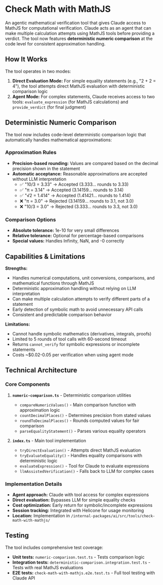 # Check Math with MathJS

An agentic mathematical verification tool that gives Claude access to MathJS for computational verification. Claude acts as an agent that can make multiple calculation attempts using MathJS tools before providing a verdict. The tool now features **deterministic numeric comparison** at the code level for consistent approximation handling.

## How It Works

The tool operates in two modes:

1. **Direct Evaluation Mode:** For simple equality statements (e.g., "2 + 2 = 4"), the tool attempts direct MathJS evaluation with deterministic comparison logic
2. **Agent Mode:** For complex statements, Claude receives access to two tools: `evaluate_expression` (for MathJS calculations) and `provide_verdict` (for final judgment)

## Deterministic Numeric Comparison

The tool now includes code-level deterministic comparison logic that automatically handles mathematical approximations:

### Approximation Rules
- **Precision-based rounding:** Values are compared based on the decimal precision shown in the statement
- **Automatic acceptance:** Reasonable approximations are accepted without LLM interpretation
  - ✅ "10/3 = 3.33" → Accepted (3.333... rounds to 3.33)
  - ✅ "π = 3.14" → Accepted (3.14159... rounds to 3.14)
  - ✅ "√2 = 1.414" → Accepted (1.41421... rounds to 1.414)
  - ❌ "π = 3.0" → Rejected (3.14159... rounds to 3.1, not 3.0)
  - ❌ "10/3 = 3.0" → Rejected (3.333... rounds to 3.3, not 3.0)

### Comparison Options
- **Absolute tolerance:** 1e-10 for very small differences
- **Relative tolerance:** Optional for percentage-based comparisons
- **Special values:** Handles Infinity, NaN, and -0 correctly

## Capabilities & Limitations

**Strengths:** 
- Handles numerical computations, unit conversions, comparisons, and mathematical functions through MathJS
- Deterministic approximation handling without relying on LLM interpretation
- Can make multiple calculation attempts to verify different parts of a statement
- Early detection of symbolic math to avoid unnecessary API calls
- Consistent and predictable comparison behavior

**Limitations:** 
- Cannot handle symbolic mathematics (derivatives, integrals, proofs)
- Limited to 5 rounds of tool calls with 60-second timeout
- Returns `cannot_verify` for symbolic expressions or incomplete statements
- Costs ~$0.02-0.05 per verification when using agent mode

## Technical Architecture

### Core Components

1. **`numeric-comparison.ts`** - Deterministic comparison utilities
   - `compareNumericValues()` - Main comparison function with approximation logic
   - `countDecimalPlaces()` - Determines precision from stated values
   - `roundToDecimalPlaces()` - Rounds computed values for fair comparison
   - `parseEqualityStatement()` - Parses various equality operators

2. **`index.ts`** - Main tool implementation
   - `tryDirectEvaluation()` - Attempts direct MathJS evaluation
   - `tryEvaluateEquality()` - Handles equality comparisons with deterministic logic
   - `evaluateExpression()` - Tool for Claude to evaluate expressions
   - `llmAssistedVerification()` - Falls back to LLM for complex cases

### Implementation Details

- **Agent approach:** Claude with tool access for complex expressions
- **Direct evaluation:** Bypasses LLM for simple equality checks
- **Cost optimization:** Early return for symbolic/incomplete expressions
- **Session tracking:** Integrated with Helicone for usage monitoring
- **Location:** Implementation in `/internal-packages/ai/src/tools/check-math-with-mathjs/`

## Testing

The tool includes comprehensive test coverage:
- **Unit tests:** `numeric-comparison.test.ts` - Tests comparison logic
- **Integration tests:** `deterministic-comparison.integration.test.ts` - Tests with real MathJS evaluations
- **E2E tests:** `check-math-with-mathjs.e2e.test.ts` - Full tool testing with Claude API